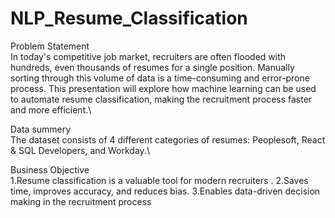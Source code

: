 # NLP_Resume_Classification

Problem Statement\
In today's competitive job market, recruiters are often flooded with hundreds, even thousands of resumes for a single position. Manually sorting through this volume of data is a time-consuming and error-prone process. This presentation will explore how machine learning can be used to automate resume classification, making the recruitment process faster and more efficient.\

Data summery\
The dataset consists of 4 different categories of resumes: Peoplesoft, React & SQL Developers, and Workday.\

Business Objective\
1.Resume classification is a valuable tool for modern recruiters .
2.Saves time, improves accuracy, and reduces bias. 
3.Enables data-driven decision making in the recruitment process 





